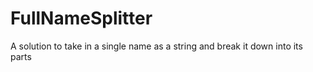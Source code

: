 # FullNameSplitter
A solution to take in a single name as a string and break it down into its parts
